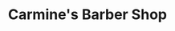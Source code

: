 ---
title: "Carmine's Barber Shop"
url: /town-of-caledon-bolton/carmines-barber-shop/
shop: Friseur
---